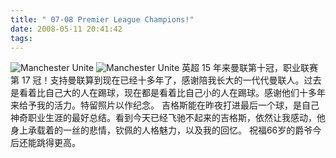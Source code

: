 ```yaml
---
title: " 07-08 Premier League Champions!"
date: 2008-05-11 20:41:42
tags:
---
```


![Manchester Unite](../../../images/2008/05/u2755p6t12d3655940f44dt20080512013351-thumb.jpg) ![Manchester Unite](../../../images/2008/05/2484261817-0a6c661674-thumb.jpg) 英超 15 年来曼联第十冠，职业联赛第 17 冠！支持曼联算到现在已经十多年了，感谢陪我长大的一代代曼联人。过去是看着比自己大的人在踢球，现在都是看着比自己小的人在踢球。感谢他们十多年来给予我的活力。特留照片以作纪念。 吉格斯能在昨夜打进最后一个球，是自己神奇职业生涯的最好总结。看到今天已经飞驰不起来的吉格斯，依然让我感动，他身上承载着的一丝的悲情，钦佩的人格魅力，以及我的回忆。 祝福66岁的爵爷今后还能跳得更高。